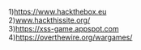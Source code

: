 1)https://www.hackthebox.eu  
2)www.hackthissite.org/  
3)https://xss-game.appspot.com  
4)https://overthewire.org/wargames/  
